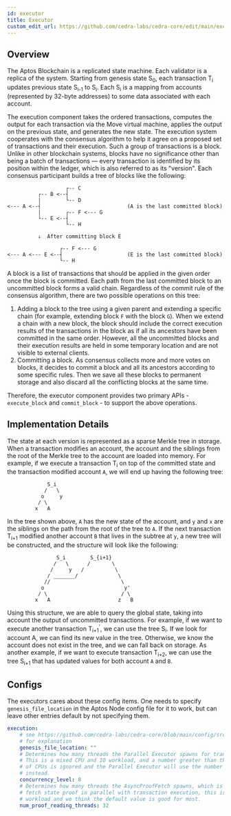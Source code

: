 ```yaml
---
id: executor
title: Executor
custom_edit_url: https://github.com/cedra-labs/cedra-core/edit/main/executor/README.md
---
```



## Overview

The Aptos Blockchain is a replicated state machine. Each validator is a replica
of the system. Starting from genesis state S<sub>0</sub>, each transaction
T<sub>i</sub> updates previous state S<sub>i-1</sub> to S<sub>i</sub>. Each
S<sub>i</sub> is a mapping from accounts (represented by 32-byte addresses) to
some data associated with each account.

The execution component takes the ordered transactions, computes the output
for each transaction via the Move virtual machine, applies the output on the
previous state, and generates the new state. The execution system cooperates
with the consensus algorithm to help it agree on a proposed set of transactions and their execution. Such a
group of transactions is a block. Unlike in other blockchain systems, blocks
have no significance other than being a batch of transactions — every
transaction is identified by its position within the ledger, which is also
referred to as its "version". Each consensus participant builds a tree of blocks
like the following:

```
                   ┌-- C
          ┌-- B <--┤
          |        └-- D
<--- A <--┤                            (A is the last committed block)
          |        ┌-- F <--- G
          └-- E <--┤
                   └-- H

          ↓  After committing block E

                 ┌-- F <--- G
<--- A <--- E <--┤                     (E is the last committed block)
                 └-- H
```

A block is a list of transactions that should be applied in the given order once
the block is committed. Each path from the last committed block to an
uncommitted block forms a valid chain. Regardless of the commit rule of the
consensus algorithm, there are two possible operations on this tree:

1. Adding a block to the tree using a given parent and extending a specific
   chain (for example, extending block `F` with the block `G`). When we extend a
   chain with a new block, the block should include the correct execution
   results of the transactions in the block as if all its ancestors have been
   committed in the same order. However, all the uncommitted blocks and their
   execution results are held in some temporary location and are not visible to
   external clients.
2. Committing a block. As consensus collects more and more votes on blocks, it
   decides to commit a block and all its ancestors according to some specific
   rules. Then we save all these blocks to permanent storage and also discard
   all the conflicting blocks at the same time.

Therefore, the executor component provides two primary APIs - `execute_block`
and `commit_block` - to support the above operations.

## Implementation Details

The state at each version is represented as a sparse Merkle tree in storage.
When a transaction modifies an account, the account and the siblings from the
root of the Merkle tree to the account are loaded into memory. For example, if
we execute a transaction T<sub>i</sub> on top of the committed state and the
transaction modified account `A`, we will end up having the following tree:

```
             S_i
            /   \
           o     y
          / \
         x   A
```

In the tree shown above, `A` has the new state of the account, and `y` and `x`
are the siblings on the path from the root of the tree to `A`. If the next
transaction T<sub>i+1</sub> modified another account `B` that lives in the
subtree at `y`, a new tree will be constructed, and the structure will look
like the following:

```
                S_i        S_{i+1}
               /   \      /       \
              /     y   /          \
             / _______/             \
            //                       \
           o                          y'
          / \                        / \
         x   A                      z   B
```

Using this structure, we are able to query the global state, taking into account
the output of uncommitted transactions. For example, if we want to execute
another transaction T<sub>i+1</sub><sup>'</sup>, we can use the tree
S<sub>i</sub>. If we look for account A, we can find its new value in the tree.
Otherwise, we know the account does not exist in the tree, and we can fall back on
storage. As another example, if we want to execute transaction T<sub>i+2</sub>,
we can use the tree S<sub>i+1</sub> that has updated values for both account `A`
and `B`.

## Configs

The executors cares about these config items. One needs to specify `genesis_file_location`
in the Aptos Node config file for it to work, but can leave other entries
default by not specifying them.

```yaml
execution:
    # see https://github.com/cedra-labs/cedra-core/blob/main/config/src/config/test_data/public_full_node.yaml
    # for explanation
    genesis_file_location: ""
    # Determines how many threads the Parallel Executor spawns for transaction execution.
    # This is a mixed CPU and IO workload, and a number greater than the number
    # of CPUs is ignored and the Parallel Executor will use the number of CPUs
    # instead.
    concurrency_level: 8
    # Determines how many threads the AsyncProofFetch spawns, which is used to
    # fetch state proof in parallel with transaction execution, this is IO bound
    # workload and we think the default value is good for most.
    num_proof_reading_threads: 32
```
